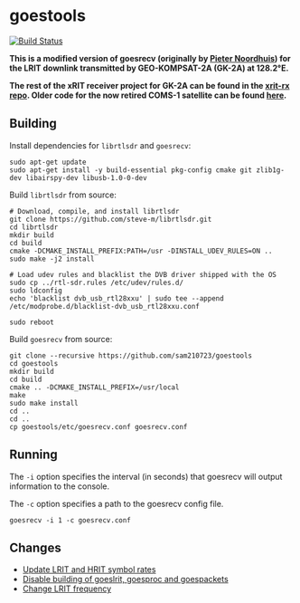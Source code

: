 # goestools

[![Build Status](https://travis-ci.org/sam210723/goestools.svg?branch=master)](https://travis-ci.org/sam210723/goestools)

**This is a modified version of goesrecv (originally by [Pieter Noordhuis](https://github.com/pietern/goestools)) for the LRIT downlink transmitted by GEO-KOMPSAT-2A (GK-2A) at 128.2°E.**

**The rest of the xRIT receiver project for GK-2A can be found in the [xrit-rx repo](https://github.com/sam210723/xrit-rx). Older code for the now retired COMS-1 satellite can be found [here](https://github.com/sam210723/COMS-1).**

## Building
Install dependencies for ```librtlsdr``` and ```goesrecv```:
```
sudo apt-get update
sudo apt-get install -y build-essential pkg-config cmake git zlib1g-dev libairspy-dev libusb-1.0-0-dev
```

Build ```librtlsdr``` from source:
```
# Download, compile, and install librtlsdr
git clone https://github.com/steve-m/librtlsdr.git
cd librtlsdr
mkdir build
cd build
cmake -DCMAKE_INSTALL_PREFIX:PATH=/usr -DINSTALL_UDEV_RULES=ON ..
sudo make -j2 install

# Load udev rules and blacklist the DVB driver shipped with the OS
sudo cp ../rtl-sdr.rules /etc/udev/rules.d/
sudo ldconfig
echo 'blacklist dvb_usb_rtl28xxu' | sudo tee --append /etc/modprobe.d/blacklist-dvb_usb_rtl28xxu.conf

sudo reboot
```

Build ```goesrecv``` from source:
```
git clone --recursive https://github.com/sam210723/goestools
cd goestools
mkdir build
cd build
cmake .. -DCMAKE_INSTALL_PREFIX=/usr/local
make
sudo make install
cd ..
cd ..
cp goestools/etc/goesrecv.conf goesrecv.conf
```

## Running
The ```-i``` option specifies the interval (in seconds) that goesrecv will output information to the console.

The ```-c``` option specifies a path to the goesrecv config file.

```
goesrecv -i 1 -c goesrecv.conf
```

## Changes
  * [Update LRIT and HRIT symbol rates](https://github.com/sam210723/goestools/commit/9fd004cc2aef0f7620703321314443f4c8d6b634)
  * [Disable building of goeslrit, goesproc and goespackets](https://github.com/sam210723/goestools/commit/73bae4e01bebd3b3bf347f8afc731bda2549dfe8)
  * [Change LRIT frequency](https://github.com/sam210723/goestools/commit/af7cfc9a8ee08d096f50b07bde59101be3635a43)
